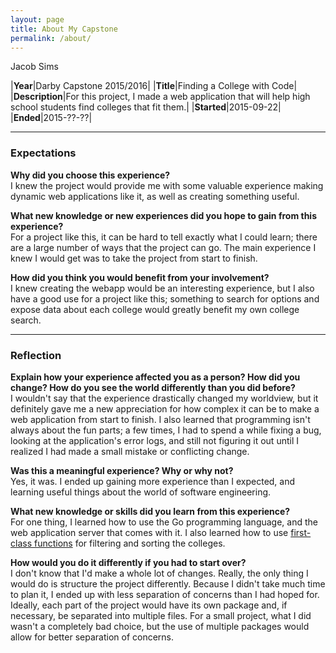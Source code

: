 ```yaml
---
layout: page
title: About My Capstone
permalink: /about/
---
```


Jacob Sims

|__Year__|Darby Capstone 2015/2016|
|__Title__|Finding a College with Code|
|__Description__|For this project, I made a web application that will help high school students find colleges that fit them.|
|__Started__|2015-09-22|
|__Ended__|2015-??-??|

---

### Expectations

__Why did you choose this experience?__  
I knew the project would provide me with some valuable experience making dynamic web applications like it, as well as creating something useful.

__What new knowledge or new experiences did you hope to gain from this experience?__  
For a project like this, it can be hard to tell exactly what I could learn; there are a large number of ways that the project can go. The main experience I knew I would get was to take the project from start to finish.

__How did you think you would benefit from your involvement?__  
I knew creating the webapp would be an interesting experience, but I also have a good use for a project like this; something to search for options and expose data about each college would greatly benefit my own college search.

---

### Reflection

__Explain how your experience affected you as a person? How did you change? How do you see the world differently than you did before?__  
I wouldn't say that the experience drastically changed my worldview, but it definitely gave me a new appreciation for how complex it can be to make a web application from start to finish. I also learned that programming isn't always about the fun parts; a few times, I had to spend a while fixing a bug, looking at the application's error logs, and still not figuring it out until I realized I had made a small mistake or conflicting change.

__Was this a meaningful experience? Why or why not?__  
Yes, it was. I ended up gaining more experience than I expected, and learning useful things about the world of software engineering.

__What new knowledge or skills did you learn from this experience?__  
For one thing, I learned how to use the Go programming language, and the web application server that comes with it. I also learned how to use [first-class functions](http://jacobsims.github.io/capstone-blog/blog/2015/10/07/first-class-functions.html) for filtering and sorting the colleges.

__How would you do it differently if you had to start over?__  
I don't know that I'd make a whole lot of changes. Really, the only thing I would do is structure the project differently. Because I didn't take much time to plan it, I ended up with less separation of concerns than I had hoped for. Ideally, each part of the project would have its own package and, if necessary, be separated into multiple files. For a small project, what I did wasn't a completely bad choice, but the use of multiple packages would allow for better separation of concerns.
